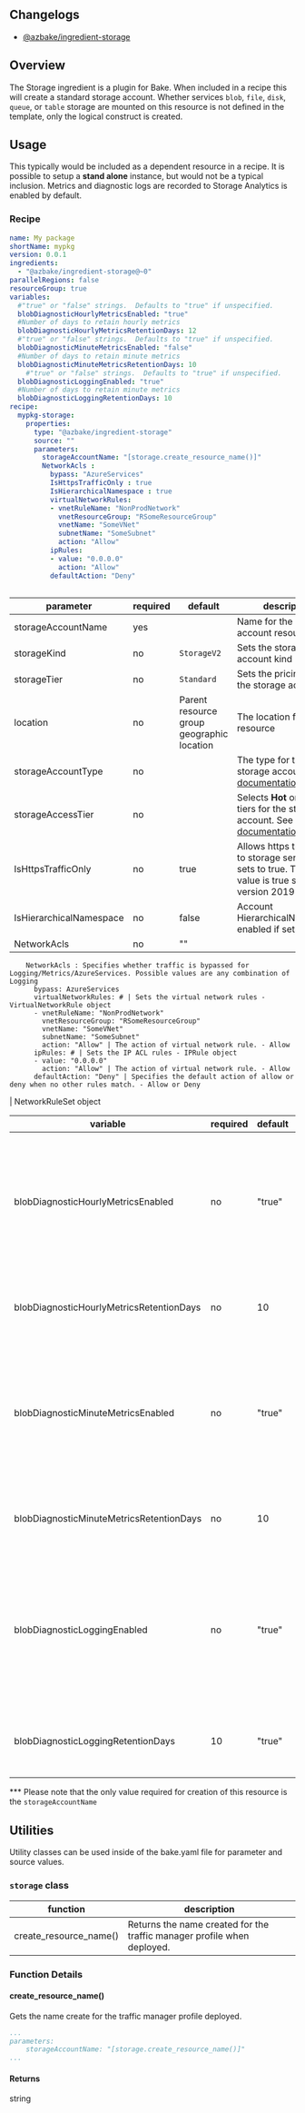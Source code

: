 ## Changelogs
* [@azbake/ingredient-storage](./CHANGELOG.md)

## Overview

The Storage ingredient is a plugin for Bake.  When included in a recipe this will create a standard storage account. Whether services `blob`, `file`, `disk`, `queue`, or `table` storage are mounted on this resource is not defined in the template, only the logical construct is created.

## Usage

This typically would be included as a dependent resource in a recipe. It is possible to setup a **stand alone** instance, but would not be a typical inclusion.  Metrics and diagnostic logs are recorded to Storage Analytics is enabled by default.

### Recipe
```yaml
name: My package
shortName: mypkg
version: 0.0.1
ingredients:
  - "@azbake/ingredient-storage@~0"
parallelRegions: false
resourceGroup: true
variables:
  #"true" or "false" strings.  Defaults to "true" if unspecified.
  blobDiagnosticHourlyMetricsEnabled: "true"
  #Number of days to retain hourly metrics
  blobDiagnosticHourlyMetricsRetentionDays: 12
  #"true" or "false" strings.  Defaults to "true" if unspecified.
  blobDiagnosticMinuteMetricsEnabled: "false"
  #Number of days to retain minute metrics
  blobDiagnosticMinuteMetricsRetentionDays: 10    
    #"true" or "false" strings.  Defaults to "true" if unspecified.
  blobDiagnosticLoggingEnabled: "true"
  #Number of days to retain minute metrics
  blobDiagnosticLoggingRetentionDays: 10    
recipe:
  mypkg-storage:
    properties:
      type: "@azbake/ingredient-storage"
      source: ""
      parameters:
        storageAccountName: "[storage.create_resource_name()]"
        NetworkAcls :
          bypass: "AzureServices"
          IsHttpsTrafficOnly : true
          IsHierarchicalNamespace : true
          virtualNetworkRules: 
          - vnetRuleName: "NonProdNetwork"
            vnetResourceGroup: "RSomeResourceGroup"
            vnetName: "SomeVNet"
            subnetName: "SomeSubnet"
            action: "Allow"
          ipRules:
          - value: "0.0.0.0"
            action: "Allow"
          defaultAction: "Deny"
        
```


| parameter |required|default|description|
|---------|--------|-----------|-----------|
| storageAccountName | yes | | Name for the storage account resource |
| storageKind | no | `StorageV2` | Sets the storage account kind |
| storageTier | no | `Standard` | Sets the pricing tier for the storage account |
| location | no | Parent resource group geographic location | The location for this resource |
| storageAccountType | no | | The type for the storage account See [documentation](https://docs.microsoft.com/en-us/azure/templates/microsoft.storage/2018-11-01/storageaccounts) |
| storageAccessTier | no | | Selects **Hot** or *Cold* tiers for the storage account. See [documentation](https://docs.microsoft.com/en-us/azure/storage/blobs/storage-blob-storage-tiers) |
| IsHttpsTrafficOnly | no | true | Allows https traffic only to storage service if sets to true. The default value is true since API version 2019-04-01.
| IsHierarchicalNamespace | no | false |	Account HierarchicalNamespace enabled if sets to true.
| NetworkAcls | no | "" | 
        NetworkAcls : Specifies whether traffic is bypassed for Logging/Metrics/AzureServices. Possible values are any combination of Logging
          bypass: AzureServices 
          virtualNetworkRules: # | Sets the virtual network rules - VirtualNetworkRule object
          - vnetRuleName: "NonProdNetwork"
            vnetResourceGroup: "RSomeResourceGroup"
            vnetName: "SomeVNet"
            subnetName: "SomeSubnet"
            action: "Allow" | The action of virtual network rule. - Allow
          ipRules: # | Sets the IP ACL rules - IPRule object
          - value: "0.0.0.0"
            action: "Allow" | The action of virtual network rule. - Allow
          defaultAction: "Deny" | Specifies the default action of allow or deny when no other rules match. - Allow or Deny
  | NetworkRuleSet object


| variable |required|default|description|
|---------|--------|-----------|-----------|
| blobDiagnosticHourlyMetricsEnabled | no | "true" | Enables recording of hourly metrics to Storage Analytics. Currently accepts "true" / "false" as strings only. |
| blobDiagnosticHourlyMetricsRetentionDays | no | 10 | Data retention of hourly metrics in Storage Analytics. |
| blobDiagnosticMinuteMetricsEnabled | no | "true" | Enables recording of minute metrics to Storage Analytics. Currently accepts "true" / "false" as strings only.  |
| blobDiagnosticMinuteMetricsRetentionDays | no | 10 | Data retention of minute metrics in Storage Analytics |
| blobDiagnosticLoggingEnabled | no | "true" | Enables recording of diagnostic logs to Storage Analytics.   Currently accepts "true" / "false" as strings only. |
| blobDiagnosticLoggingRetentionDays | 10 | "true" | Data retention of diagnostic logs in Storage Analytics |

*** Please note that the only value required for creation of this resource is the `storageAccountName`

## Utilities

Utility classes can be used inside of the bake.yaml file for parameter and source values.

### ``storage`` class

|function|description|
|--------|-----------|
|create_resource_name()| Returns the name created for the traffic manager profile when deployed.|

### Function Details

#### create_resource_name()
Gets the name create for the traffic manager profile deployed.

```yaml
...
parameters:
    storageAccountName: "[storage.create_resource_name()]"
...
```

#### Returns
string
